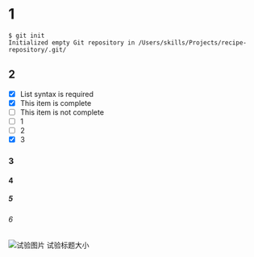 # 1
```
$ git init
Initialized empty Git repository in /Users/skills/Projects/recipe-repository/.git/
```
## 2
- [x] List syntax is required
- [x] This item is complete
- [ ] This item is not complete
- [ ] 1
- [ ] 2
- [x] 3
### 3
#### 4
##### 5
###### 6
![试验图片](https://octodex.github.com/images/yaktocat.png)
试验标题大小
